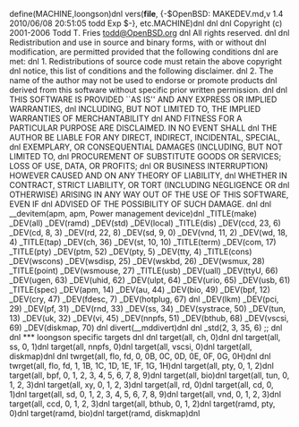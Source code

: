 define(MACHINE,loongson)dnl
vers(__file__,
	{-$OpenBSD: MAKEDEV.md,v 1.4 2010/06/08 20:51:05 todd Exp $-},
etc.MACHINE)dnl
dnl
dnl Copyright (c) 2001-2006 Todd T. Fries <todd@OpenBSD.org>
dnl All rights reserved.
dnl
dnl Redistribution and use in source and binary forms, with or without
dnl modification, are permitted provided that the following conditions
dnl are met:
dnl 1. Redistributions of source code must retain the above copyright
dnl    notice, this list of conditions and the following disclaimer.
dnl 2. The name of the author may not be used to endorse or promote products
dnl    derived from this software without specific prior written permission.
dnl
dnl THIS SOFTWARE IS PROVIDED ``AS IS'' AND ANY EXPRESS OR IMPLIED WARRANTIES,
dnl INCLUDING, BUT NOT LIMITED TO, THE IMPLIED WARRANTIES OF MERCHANTABILITY
dnl AND FITNESS FOR A PARTICULAR PURPOSE ARE DISCLAIMED.  IN NO EVENT SHALL
dnl THE AUTHOR BE LIABLE FOR ANY DIRECT, INDIRECT, INCIDENTAL, SPECIAL,
dnl EXEMPLARY, OR CONSEQUENTIAL DAMAGES (INCLUDING, BUT NOT LIMITED TO,
dnl PROCUREMENT OF SUBSTITUTE GOODS OR SERVICES; LOSS OF USE, DATA, OR PROFITS;
dnl OR BUSINESS INTERRUPTION) HOWEVER CAUSED AND ON ANY THEORY OF LIABILITY,
dnl WHETHER IN CONTRACT, STRICT LIABILITY, OR TORT (INCLUDING NEGLIGENCE OR
dnl OTHERWISE) ARISING IN ANY WAY OUT OF THE USE OF THIS SOFTWARE, EVEN IF
dnl ADVISED OF THE POSSIBILITY OF SUCH DAMAGE.
dnl
dnl
__devitem(apm, apm, Power management device)dnl
_TITLE(make)
_DEV(all)
_DEV(ramd)
_DEV(std)
_DEV(local)
_TITLE(dis)
_DEV(ccd, 23, 6)
_DEV(cd, 8, 3)
_DEV(rd, 22, 8)
_DEV(sd, 9, 0)
_DEV(vnd, 11, 2)
_DEV(wd, 18, 4)
_TITLE(tap)
_DEV(ch, 36)
_DEV(st, 10, 10)
_TITLE(term)
_DEV(com, 17)
_TITLE(pty)
_DEV(ptm, 52)
_DEV(pty, 5)
_DEV(tty, 4)
_TITLE(cons)
_DEV(wscons)
_DEV(wsdisp, 25)
_DEV(wskbd, 26)
_DEV(wsmux, 28)
_TITLE(point)
_DEV(wsmouse, 27)
_TITLE(usb)
_DEV(uall)
_DEV(ttyU, 66)
_DEV(ugen, 63)
_DEV(uhid, 62)
_DEV(ulpt, 64)
_DEV(urio, 65)
_DEV(usb, 61)
_TITLE(spec)
_DEV(apm, 14)
_DEV(au, 44)
_DEV(bio, 49)
_DEV(bpf, 12)
_DEV(cry, 47)
_DEV(fdesc, 7)
_DEV(hotplug, 67)
dnl _DEV(lkm)
_DEV(pci, 29)
_DEV(pf, 31)
_DEV(rnd, 33)
_DEV(ss, 34)
_DEV(systrace, 50)
_DEV(tun, 13)
_DEV(uk, 32)
_DEV(vi, 45)
_DEV(nnpfs, 51)
_DEV(bthub, 68)
_DEV(vscsi, 69)
_DEV(diskmap, 70)
dnl
divert(__mddivert)dnl
dnl
_std(2, 3, 35, 6)
	;;
dnl
dnl *** loongson specific targets
dnl
dnl target(all, ch, 0)dnl
dnl target(all, ss, 0, 1)dnl
target(all, nnpfs, 0)dnl
target(all, vscsi, 0)dnl
target(all, diskmap)dnl
dnl twrget(all, flo, fd, 0, 0B, 0C, 0D, 0E, 0F, 0G, 0H)dnl
dnl twrget(all, flo, fd, 1, 1B, 1C, 1D, 1E, 1F, 1G, 1H)dnl
target(all, pty, 0, 1, 2)dnl
target(all, bpf, 0, 1, 2, 3, 4, 5, 6, 7, 8, 9)dnl
target(all, bio)dnl
target(all, tun, 0, 1, 2, 3)dnl
target(all, xy, 0, 1, 2, 3)dnl
target(all, rd, 0)dnl
target(all, cd, 0, 1)dnl
target(all, sd, 0, 1, 2, 3, 4, 5, 6, 7, 8, 9)dnl
target(all, vnd, 0, 1, 2, 3)dnl
target(all, ccd, 0, 1, 2, 3)dnl
target(all, bthub, 0, 1, 2)dnl
target(ramd, pty, 0)dnl
target(ramd, bio)dnl
target(ramd, diskmap)dnl
